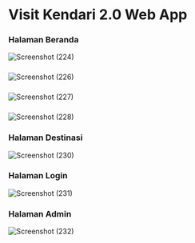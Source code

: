 # Visit Kendari 2.0 Web App

### Halaman Beranda
![Screenshot (224)](https://user-images.githubusercontent.com/37838989/105047735-ab00eb80-5aa5-11eb-8f0e-d8ce795e77b1.png)
###
![Screenshot (226)](https://user-images.githubusercontent.com/37838989/105048254-50b45a80-5aa6-11eb-8f56-66bcc0b86c61.png)
###
![Screenshot (227)](https://user-images.githubusercontent.com/37838989/105048222-472af280-5aa6-11eb-8765-6c86ea6ac02f.png)
###
![Screenshot (228)](https://user-images.githubusercontent.com/37838989/105048196-3ed2b780-5aa6-11eb-8265-c94d7d744674.png)
###

###
### Halaman Destinasi
![Screenshot (230)](https://user-images.githubusercontent.com/37838989/105048083-1cd93500-5aa6-11eb-95ef-e5c86a16b05f.png)

###
### Halaman Login
![Screenshot (231)](https://user-images.githubusercontent.com/37838989/105048078-1c409e80-5aa6-11eb-92c8-2ecdd384b0ce.png)

###
### Halaman Admin
![Screenshot (232)](https://user-images.githubusercontent.com/37838989/105048069-1a76db00-5aa6-11eb-928d-99539ca3d479.png)
